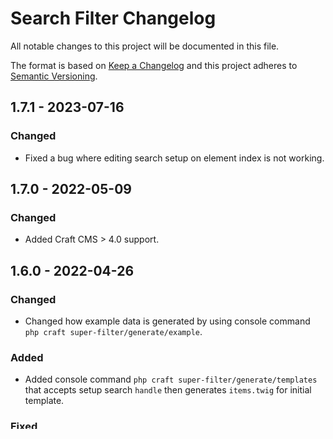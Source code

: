 # Search Filter Changelog

All notable changes to this project will be documented in this file.

The format is based on [Keep a Changelog](http://keepachangelog.com/) and this project adheres to [Semantic Versioning](http://semver.org/).

## 1.7.1 - 2023-07-16

### Changed
- Fixed a bug where editing search setup on element index is not working.

## 1.7.0 - 2022-05-09

### Changed
- Added Craft CMS > 4.0 support.

## 1.6.0 - 2022-04-26

### Changed
- Changed how example data is generated by using console command `php craft super-filter/generate/example`.

### Added
- Added console command `php craft super-filter/generate/templates` that accepts setup search `handle` then generates `items.twig` for initial template.

### Fixed
- Fixed breadcrumb wrong url on edit search setup page.

## 1.4.0.1 - 2021-08-08
- Fixed bug where searching for field content don't work such as radio and dropdown fields.
- Added craft.superFilter.close() to the example-page template

## 1.4.0 - 2021-08-08
- Fixed unsupported fields able to be selected in the search setup
- Fixed category sort options selection.

## 1.3.2 - 2021-04-04
- Added searchType var to EVENT_ELEMENT_QUERY eventAdded searchType var to EVENT_ELEMENT_QUERY event.
- Fixed category element search type.
- Added siteId option on filter setup

## 1.3.1 - 2021-01-17
- Fixed an issue when submitting a filter with plain template, it doesn't combine sorting and filtering items.

## 1.3.0 - 2020-12-16
- Added Price Range field that added ability for product search type to filter default price between minimum and maximum values. ([#3](https://github.com/pdaleramirez/super-filter/issues/3))

## 1.2.1 - 2020-11-1
- Added category operator setting that allows user to choose the relationship between category field values. ([#14]( https://github.com/pdaleramirez/super-filter/issues/14))

## 1.1.90 - 2020-10-29
- Fixed bug on search setup page sort options throwing errors ([#13](https://github.com/pdaleramirez/super-filter/pull/13))

## 1.1.80 - 2020-09-24
- Added variants setting to remove variants attribute in product search results.

## 1.1.76 - 2020-09-20
- Added fld-element for field setup UI.

## 1.1.75 - 2020-08-17
- Added EVENT_ELEMENT_QUERY event for modifying element query on return.

## 1.1.7 - 2020-08-07
- Fixed category query deprecation warning.

## 1.1.6 - 2020-08-02
- Fixed js push state not working

## 1.1.5 - 2020-07-27
- Remove plain pagination on filter submission

## 1.1.4 - 2020-04-18
- Remove vue asset bundle call on variable setup method.

## 1.1.3 - 2020-04-12
- Fixed vue setup template clear filter with pre-defined is passed.

## 1.1.1 - 2020-04-07
- Changed pre-filter parameter format by accepting filter key
- Added attributes parameter option that will initialize loading of element attributes to optimize performance 
in Vue base template styles.

## 1.0.6.1 - 2020-03-17
- Changed set up option action url in the cp

## 1.0.6 - 2020-03-15
- Default category element search to and operator
- Passed pre-filter variables in the setup template.

## 1.0.5.1 - 2020-03-02
- Removed with variants to allow getVariants call to different siteIds.

## 1.0.5 - 2020-02-29
- Created item event hook that allows plugin customization to modify the search and item results from ajax.

## 1.0.4 - 2020-02-25
- Fixed issue cannot find included templates after super filter twig function is called by adding close twig function.

## 1.0.3 - 2020-02-25
- Added support for multi-site by filtering items based on the current site.

## 1.0.2.1 - 2020-02-23
- Fixed product element getting wrong sort options

## 1.0.2 - 2020-02-22
- Allows setup template to input pre defined filtered items to display, by adding `craft.superFilter.setup` 
second parameter to get pre filtered items on the item list display.

## 1.0.0 - 2020-02-19
### Added
- Initial release






